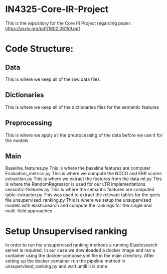 # IN4325-Core-IR-Project
This is the repository for the Core IR Project regarding paper: https://arxiv.org/pdf/1802.06159.pdf 

# Code Structure:
## Data
This is where we keep all of the raw data files

## Dictionaries
This is where we keep all of the dictionaries files for the semantic features

## Preprocessing
This is where we apply all the preprocessing of the data before we use it for the models

## Main
Baseline_features.py
This is where the baseline features are computer
Evaluation_metrics.py
This is where we compute the NDCG and ERR scores
extraction.py
This is where we extract the features from the data
ml.py
This is where the RandomRegressor is used for our LTR implementations
semantic-features.py
This is where the semantic features are computed
table-extractor.py
This was used to extract the relevant tables for the qrels file
unsupervised_ranking.py
This is where we setup the unsupervised models with elasticsearch and compute the rankings for the single and multi-field approaches

# Setup Unsupervised ranking
In order to run the unsupervised ranking methods a running Elasticsearch server is required. In our case we downloaded a docker image and ran a container using the docker-compose.yml file in the main directory. After setting up the docker container run the pipeline method in unsupervised_ranking.py and wait untill it is done.

